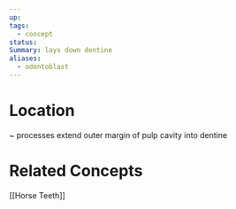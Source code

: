 ```yaml
---
up: 
tags:
  - concept
status: 
Summary: lays down dentine
aliases:
  - odontoblast
---
```

# Location
~
processes extend outer margin of pulp cavity into dentine
<!--SR:!2025-03-17,8,250-->

# Related Concepts
[[Horse Teeth]]